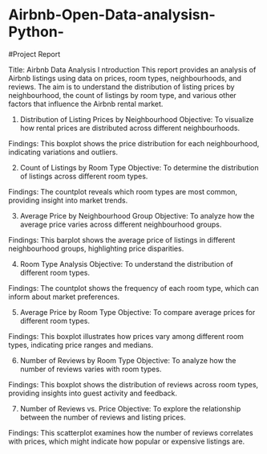 # Airbnb-Open-Data-analysisn-Python-
#Project Report

Title: Airbnb Data Analysis
I
ntroduction
This report provides an analysis of Airbnb listings using data on prices, room types, neighbourhoods, and reviews. The aim is to understand the distribution of listing prices by neighbourhood, the count of listings by room type, and various other factors that influence the Airbnb rental market.

1. Distribution of Listing Prices by Neighbourhood
Objective: To visualize how rental prices are distributed across different neighbourhoods.

Findings: This boxplot shows the price distribution for each neighbourhood, indicating variations and outliers.

2. Count of Listings by Room Type
Objective: To determine the distribution of listings across different room types.

Findings: The countplot reveals which room types are most common, providing insight into market trends.

3. Average Price by Neighbourhood Group
Objective: To analyze how the average price varies across different neighbourhood groups.

Findings: This barplot shows the average price of listings in different neighbourhood groups, highlighting price disparities.

4. Room Type Analysis
Objective: To understand the distribution of different room types.

Findings: The countplot shows the frequency of each room type, which can inform about market preferences.

5. Average Price by Room Type
Objective: To compare average prices for different room types.


Findings: This boxplot illustrates how prices vary among different room types, indicating price ranges and medians.

6. Number of Reviews by Room Type
Objective: To analyze how the number of reviews varies with room types.


Findings: This boxplot shows the distribution of reviews across room types, providing insights into guest activity and feedback.

7. Number of Reviews vs. Price
Objective: To explore the relationship between the number of reviews and listing prices.

Findings: This scatterplot examines how the number of reviews correlates with prices, which might indicate how popular or expensive listings are.

